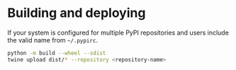 # Building and deploying

If your system is configured for multiple PyPI repositories and users include the valid name from `~/.pypirc`.

```bash
python -m build --wheel --sdist
twine upload dist/* --repository <repository-name>
```